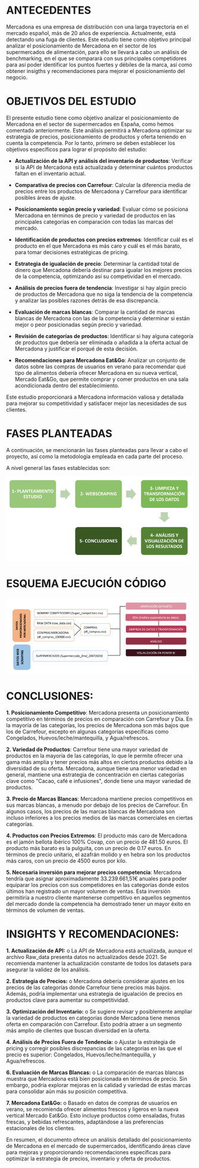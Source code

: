 # ANTECEDENTES

Mercadona es una empresa de distribución con una larga trayectoria en el mercado español,
más de 20 años de experiencia. Actualmente, está detectando una fuga de clientes.
Este estudio tiene como objetivo principal analizar el posicionamiento de Mercadona en el
sector de los supermercados de alimentación, para ello se llevará a cabo un análisis de
benchmarking, en el que se comparará con sus principales competidores para así poder
identificar los puntos fuertes y débiles de la marca, así como obtener insigths y recomendaciones
para mejorar el posicionamiento del negocio.

# OBJETIVOS DEL ESTUDIO

El presente estudio tiene como objetivo analizar el posicionamiento de Mercadona en el sector
de supermercados en España, como hemos comentado anteriormente. Este análisis permitirá a
Mercadona optimizar su estrategia de precios, posicionamiento de productos y oferta teniendo
en cuenta la competencia. Por lo tanto, primero se deben establecer los objetivos específicos
para lograr el propósito del estudio:

- **Actualización de la API y análisis del inventario de productos**: Verificar si la API de
Mercadona está actualizada y determinar cuántos productos faltan en el inventario
actual.

- **Comparativa de precios con Carrefour**: Calcular la diferencia media de precios entre los
productos de Mercadona y Carrefour para identificar posibles áreas de ajuste.

- **Posicionamiento según precio y variedad**: Evaluar cómo se posiciona Mercadona en
términos de precio y variedad de productos en las principales categorías en
comparación con todas las marcas del mercado.

- **Identificación de productos con precios extremos**: Identificar cuál es el producto en el
que Mercadona es más caro y cuál es el más barato, para tomar decisiones estratégicas
de pricing.

- **Estrategia de igualación de precio**: Determinar la cantidad total de dinero que
Mercadona debería destinar para igualar los mejores precios de la competencia,
optimizando así su competividad en el mercado.

- **Análisis de precios fuera de tendencia**: Investigar si hay algún precio de productos de
Mercadona que no siga la tendencia de la competencia y analizar las posibles razones
detrás de esa discrepancia.

- **Evaluación de marcas blancas**: Comparar la cantidad de marcas blancas de Mercadona
con las de la competencia y determinar si están mejor o peor posicionadas según precio
y variedad.

- **Revisión de categorías de productos**: Identificar si hay alguna categoría de productos
que debería ser eliminada o añadida a la oferta actual de Mercadona y justificar el
porqué de esta decisión.

- **Recomendaciones para Mercadona Eat&Go**: Analizar un conjunto de datos sobre las
compras de usuarios en verano para recomendar qué tipo de alimentos debería ofrecer
Mercadona en su nueva vertical, Mercado Eat&Go, que permite comprar y comer
productos en una sala acondicionada dentro del establecimiento.

Este estudio proporcionará a Mercadona información valiosa y detallada para mejorar su
competitividad y satisfacer mejor las necesidades de sus clientes.

# FASES PLANTEADAS

A continuación, se mencionarán las fases planteadas para llevar a cabo el proyecto, así como la
metodología empleada en cada parte del proceso.

A nivel general las fases establecidas son:

![Fases del proyecto](https://github.com/Fersolbar/Proyecto_Jupiter_Mercadona/blob/main/FASES%20PLANTEADAS.png)

# ESQUEMA EJECUCIÓN CÓDIGO

![Esquema de ejecución del código](https://github.com/Fersolbar/Proyecto_Jupiter_Mercadona/blob/main/ESQUEMA%20DE%20EJECUCION%20DE%20CODIGO.png)


# CONCLUSIONES:


**1. Posicionamiento Competitivo**: Mercadona presenta un posicionamiento
competitivo en términos de precios en comparación con Carrefour y Dia. En la
mayoría de las categorías, los precios de Mercadona son más bajos que los de
Carrefour, excepto en algunas categorías específicas como Congelados,
Huevos/leche/mantequilla, y Agua/refrescos.

**2. Variedad de Productos**: Carrefour tiene una mayor variedad de productos en la
mayoría de las categorías, lo que le permite ofrecer una gama más amplia y tener
precios más altos en ciertos productos debido a la diversidad de su oferta.
Mercadona, aunque tiene una menor variedad en general, mantiene una
estrategia de concentración en ciertas categorías clave como "Cacao, café e
infusiones", donde tiene una mayor variedad de productos.

**3. Precio de Marcas Blancas**: Mercadona mantiene precios competitivos en sus
marcas blancas, a menudo por debajo de los precios de Carrefour. En algunos
casos, los precios de las marcas blancas de Mercadona son incluso inferiores a
los precios medios de las marcas comerciales en ciertas categorías.

**4. Productos con Precios Extremos**: El producto más caro de Mercadona es el
jamón bellota ibérico 100% Covap, con un precio de 481.50 euros. El producto
más barato es la pulguita, con un precio de 0.17 euros. En términos de precio
unitario, el azafrán molido y en hebra son los productos más caros, con un precio
de 4500 euros por kilo.

**5. Necesaria inversión para mejorar precios competencia**: Mercadona tendría que
asignar aproximadamente 33.239.661,51€ anuales para poder equiparar los
precios con sus competidores en las categorías donde estos últimos han
registrado un mayor volumen de ventas. Esta inversión permitiría a nuestro
cliente mantenerse competitivo en aquellos segmentos del mercado donde la
competencia ha demostrado tener un mayor éxito en términos de volumen de
ventas.


# INSIGHTS Y RECOMENDACIONES:


**1. Actualización de API:**
o La API de Mercadona está actualizada, aunque el archivo Raw_data presenta
datos no actualizados desde 2021. Se recomienda mantener la actualización
constante de todos los datasets para asegurar la validez de los análisis.

**2. Estrategia de Precios:**
o Mercadona debería considerar ajustes en los precios de las categorías donde
Carrefour tiene precios más bajos. Además, podría implementar una estrategia
de igualación de precios en productos clave para aumentar su competitividad.

**3. Optimización del Inventario:**
o Se sugiere revisar y posiblemente ampliar la variedad de productos en
categorías donde Mercadona tiene menos oferta en comparación con
Carrefour. Esto podría atraer a un segmento más amplio de clientes que buscan
diversidad en la oferta.

**4. Análisis de Precios Fuera de Tendencia:**
o Ajustar la estrategia de pricing y corregir posibles discrepancias de las categorías
en las que el precio es superior: Congelados, Huevos/leche/mantequilla, y
Agua/refrescos.

**6. Evaluación de Marcas Blancas:**
o La comparación de marcas blancas muestra que Mercadona está bien
posicionada en términos de precio. Sin embargo, podría explorar mejoras en la
calidad y variedad de estas marcas para consolidar aún más su posición
competitiva.

**7. Mercadona Eat&Go:**
o Basado en datos de compras de usuarios en verano, se recomienda ofrecer
alimentos frescos y ligeros en la nueva vertical Mercado Eat&Go. Esto incluye
productos como ensaladas, frutas frescas, y bebidas refrescantes, adaptándose
a las preferencias estacionales de los clientes.

En resumen, el documento ofrece un análisis detallado del posicionamiento de
Mercadona en el mercado de supermercados, identificando áreas clave para mejoras y
proporcionando recomendaciones específicas para optimizar la estrategia de precios,
inventario y oferta de productos.












